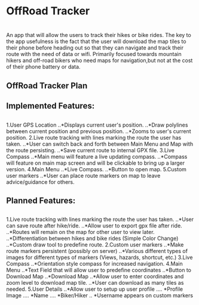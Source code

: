 # OffRoad Tracker <h1> 
An app that will allow the users to track their hikes or bike rides. The key to the app usefulness is the fact that the user will download the map tiles to their phone before heading out so that they can navigate and track their route with the need of data or wifi. Primarily focused towards mountain hikers and off-road bikers who need maps for navigation,but not at the cost of their phone battery or data.

## OffRoad Tracker Plan <h2>
## Implemented Features: <h2>
1.User GPS Location
..*Displays current user's position.
..*Draw polylines between current position and previous position.
..*Zooms to user's current position.
2.Live route tracking with lines marking the route the user has taken.
..*User can switch back and forth between Main Menu and Map with the route persisting.
..*Save current route to internal GPX file.
3.Live Compass
..*Main menu will feature a live updating compass.
..*Compass will feature on main map screen and will be clickable to bring up a larger version.
4.Main Menu
..*Live Compass.
..*Button to open map.
5.Custom user markers
..*User can place route markers on map to leave advice/guidance for others.

## Planned Features: <h2>
1.Live route tracking with lines marking the route the user has taken.
..*User can save route after hike/ride.
..*Allow user to export gpx file after ride.
..*Routes will remain on the map for other user to view later.
..*Differentiation between hikes and bike rides (Simple Color Change)
..*Custom draw tool to predefine route.
2.Custom user markers
..*Make route markers persistent (possibly on server)
..*Various different types of images for different types of markers (Views, hazards, shortcut, etc.)
3.Live Compass
..*Orientation style compass for increased navigation.
4.Main Menu
..*Text Field that will allow user to predefine coordinates
..*Button to Download Map
..*Download Map
..*Allow user to enter coordinates and zoom level to download map tile.
..*User can download as many tiles as needed.
5.User Details
..*Allow user to setup up user profile
.... *Profile Image
.... *Name
.... *Biker/Hiker
.. *Username appears on custom markers


